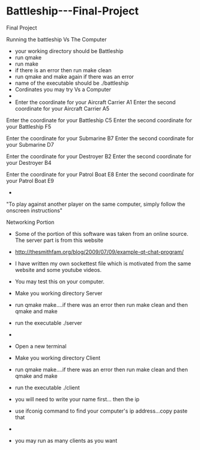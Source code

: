 Battleship---Final-Project
==========================

Final Project

Running the battleship Vs The Computer

- your working directory should be Battleship
- run qmake
- run make
- if there is an error then run make clean
- run qmake and make again if there was an error 
- name of the executable should be ./battleship
- Cordinates you may try Vs a Computer
- 
- Enter the coordinate for your Aircraft Carrier
A1
Enter the second coordinate for your Aircraft Carrier
A5

Enter the coordinate for your Battleship
C5
Enter the second coordinate for your Battleship
F5

Enter the coordinate for your Submarine
B7
Enter the second coordinate for your Submarine
D7

Enter the coordinate for your Destroyer
B2
Enter the second coordinate for your Destroyer
B4

Enter the coordinate for your Patrol Boat
E8
Enter the second coordinate for your Patrol Boat
E9

- 
"To play against another player on the same computer, simply follow the onscreen instructions"

Networking Portion

- Some of the portion of this software was taken from an online source. The server part is from this website
- http://thesmithfam.org/blog/2009/07/09/example-qt-chat-program/
- I have written my own sockettest file which is motivated from the same website and some youtube videos.

- You may test this on your computer. 
- Make you working directory Server
- run qmake make....if there was an error then run make clean and then qmake and make
- run the executable   ./server
- 
- Open a new terminal
- Make you working directory Client
- run qmake make....if there was an error then run make clean and then qmake and make
- run the executable   ./client
- you will need to write your name first... then the ip 
- use ifconig command to find your computer's ip address...copy paste that
- 
- you may run as many clients as you want
